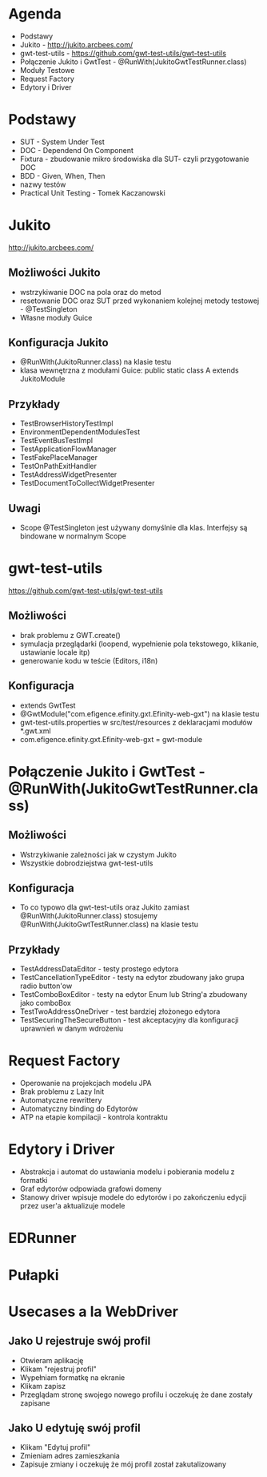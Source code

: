 # Agenda
* Podstawy
* Jukito - http://jukito.arcbees.com/
* gwt-test-utils - https://github.com/gwt-test-utils/gwt-test-utils
* Połączenie Jukito i GwtTest - @RunWith(JukitoGwtTestRunner.class)
* Moduły Testowe
* Request Factory
* Edytory i Driver
 
# Podstawy
* SUT - System Under Test
* DOC - Dependend On  Component
* Fixtura - zbudowanie mikro środowiska dla SUT- czyli  przygotowanie DOC  
* BDD - Given, When, Then
* nazwy testów
* Practical Unit Testing - Tomek Kaczanowski
 
# Jukito
http://jukito.arcbees.com/
## Możliwości Jukito
* wstrzykiwanie DOC na pola oraz do metod
* resetowanie DOC oraz SUT przed wykonaniem kolejnej metody testowej  - @TestSingleton
* Własne moduły Guice

## Konfiguracja Jukito
* @RunWith(JukitoRunner.class) na klasie testu
* klasa wewnętrzna z modułami Guice:   public static class A extends JukitoModule
 
## Przykłady
* TestBrowserHistoryTestImpl
* EnvironmentDependentModulesTest
* TestEventBusTestImpl
* TestApplicationFlowManager
* TestFakePlaceManager
* TestOnPathExitHandler
* TestAddressWidgetPresenter
* TestDocumentToCollectWidgetPresenter

## Uwagi
* Scope @TestSingleton jest używany domyślnie dla klas. Interfejsy są bindowane w normalnym Scope

# gwt-test-utils
https://github.com/gwt-test-utils/gwt-test-utils
## Możliwości
* brak problemu z GWT.create()
* symulacja przeglądarki (loopend, wypełnienie pola tekstowego, klikanie, ustawianie locale itp)
* generowanie kodu w teście (Editors, i18n)
 
## Konfiguracja
* extends GwtTest
* @GwtModule("com.efigence.efinity.gxt.Efinity-web-gxt") na klasie testu
* gwt-test-utils.properties w src/test/resources z deklaracjami modułów *.gwt.xml
* com.efigence.efinity.gxt.Efinity-web-gxt = gwt-module
 
# Połączenie Jukito i GwtTest - @RunWith(JukitoGwtTestRunner.class)
## Możliwości
* Wstrzykiwanie zależności jak w czystym Jukito
* Wszystkie dobrodziejstwa gwt-test-utils

## Konfiguracja
* To co typowo dla gwt-test-utils oraz Jukito
zamiast @RunWith(JukitoRunner.class) stosujemy @RunWith(JukitoGwtTestRunner.class) na klasie testu

## Przykłady
* TestAddressDataEditor - testy prostego edytora
* TestCancellationTypeEditor - testy na edytor zbudowany jako grupa radio button'ow
* TestComboBoxEditor - testy na edytor Enum lub String'a zbudowany jako comboBox
* TestTwoAddressOneDriver - test bardziej złożonego edytora
* TestSecuringTheSecureButton - test akceptacyjny dla konfiguracji uprawnień w danym wdrożeniu
 

# Request Factory
* Operowanie na projekcjach modelu JPA
* Brak problemu z Lazy Init
* Automatyczne rewrittery
* Automatyczny binding do Edytorów
* ATP na etapie kompilacji - kontrola kontraktu

# Edytory i Driver
* Abstrakcja i automat do ustawiania modelu i pobierania modelu z formatki
* Graf edytorów odpowiada grafowi domeny
* Stanowy driver wpisuje modele do edytorów i po zakończeniu edycji przez user'a aktualizuje modele

# EDRunner 
# Pułapki

# Usecases a la WebDriver
## Jako U rejestruje swój profil
* Otwieram aplikację
* Klikam "rejestruj profil"
* Wypełniam formatkę na ekranie
* Klikam zapisz
* Przeglądam stronę swojego nowego profilu i oczekuję że dane zostały zapisane

## Jako U edytuję swój profil
* Klikam "Edytuj profil"
* Zmieniam adres zamieszkania
* Zapisuje zmiany i oczekuję że mój profil został zakutalizowany
